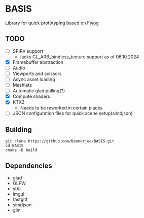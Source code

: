 # BASIS
Library for quick prototyping based on [Fwog](https://github.com/JuanDiegoMontoya/Fwog)

## TODO
 - [ ] SPIRV support
    * lacks GL_ARB_bindless_texture support as of 06.10.2024
 - [x] Framebuffer abstraction
 - [ ] Audio
 - [ ] Viewports and scissors
 - [ ] Async asset loading
 - [ ] Meshlets
 - [ ] Automatic glad pulling(?)
 - [x] Compute shaders
 - [x] KTX2
    * Needs to be reworked in certain places
 - [ ] JSON configuration files for quick scene setup(simdjson)

## Building
```
git clone https://github.com/Bannerjee/BASIS.git
cd BASIS
cmake -B build
```
## Dependencies
* glad  
* GLFW  
* stbi  
* imgui
* fastgltf
* simdjson
* glm
